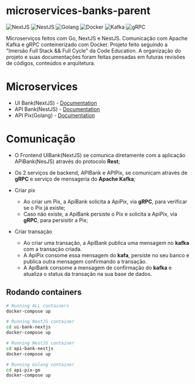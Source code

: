 # microservices-banks-parent
![NextJS](https://img.shields.io/badge/-nextjs-black?style=flat-square&logo=next.js)
![NestJS](https://img.shields.io/badge/-nestjs-red?style=flat-square&logo=nestjs&color=ea2845)
![Golang](https://img.shields.io/badge/-Golang-blue?style=flat-square&logo=go&logoColor=white)
![Docker](https://img.shields.io/badge/-Docker-blue?style=flat-square&logo=Docker&logoColor=white)
![Kafka](https://img.shields.io/badge/-Kafka-gray?style=flat-square&logo=apache)
![gRPC](https://img.shields.io/badge/-gRPC-gray?style=flat-square&logo=gRPC&color=244c5a)

Microserviços feitos com Go, NextJS e NestJS. Comunicação com Apache Kafka e gRPC conteinerizado com Docker. Projeto feito seguindo a "Imersão Full Stack && Full Cycle" da Code Education. A organização do projeto e suas documentações foram feitas pensadas em futuras revisões de códigos, conteúdos e arquitetura.

# Microservices

- UI Bank(NextJS) - [Documentation](https://github.com/VictorMagalhaesSales/microsservices-banks-parent/tree/master/ui-bank-nextjs/README.md)
- API Bank(NestJS) - [Documentation](https://github.com/VictorMagalhaesSales/microsservices-banks-parent/tree/master/api-bank-nestjs/README.md)
- API Pix(Golang) - [Documentation](https://github.com/VictorMagalhaesSales/microsservices-banks-parent/tree/master/api-pix-go/README.md)

# Comunicação
- O Frontend UIBank(NextJS) se comunica diretamente com a aplicação APiBank(NesJS) através do protocolo **Rest**;
- Os 2 serviços de backend, APIBank e APIPix, se comunicam através de **gRPC** e serviço de mensageria do **Apache Kafka**;
    
- Criar pix
    - Ao criar um Pix, a ApiBank solicita a ApiPix, via **gRPC**, para verificar se o Pix já existe; 
    - Caso não existe, a ApiBank persiste o Pix e solicita a ApiPix, via **gRPC**, para persisitir a Pix;
    
- Criar transação
    - Ao criar uma transação, a ApiBank publica uma mensagem no **kafka** com a transação criada.
    - A ApiPix consome essa mensagem do **kafa**, persiste no seu banco e publica outra mensagem confirmando a transação.
    - A ApiBank consome a mensagem de confirmação do **kafka** e atualiza o status da transação na sua base de dados.

## Rodando containers
```bash
# Running ALL containers
docker-compose up

# Running NextJS container
cd ui-bank-nextjs
docker-compose up

# Running NestJS container
cd api-bank-nestjs
docker-compose up

# Running Golang container
cd api-pix-go
docker-compose up
```
